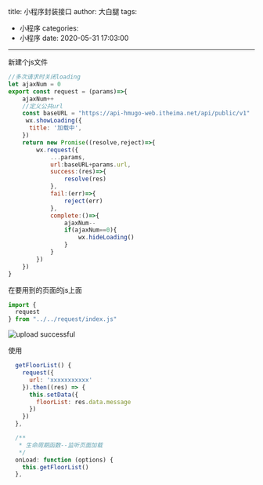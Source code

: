 title: 小程序封装接口
author: 大白腿
tags:
  - 小程序
categories:
  - 小程序
date: 2020-05-31 17:03:00
---
新建个js文件
```js
//多次请求时关闭loading
let ajaxNum = 0
export const request = (params)=>{
    ajaxNum++
    //定义公共url
    const baseURL = "https://api-hmugo-web.itheima.net/api/public/v1"
     wx.showLoading({
      title: '加载中',
    })
    return new Promise((resolve,reject)=>{
        wx.request({
            ...params,
            url:baseURL+params.url,
            success:(res)=>{
                resolve(res)
            },
            fail:(err)=>{
                reject(err)
            },
            complete:()=>{
                ajaxNum--
                if(ajaxNum==0){
                    wx.hideLoading()
                }
            }
        })
    })
}
```

在要用到的页面的js上面
```js
import {
  request
} from "../../request/index.js"
```

![upload successful](/images/pasted-13.png)

使用
```js
  getFloorList() {
    request({
      url: 'xxxxxxxxxxx'
    }).then((res) => {
      this.setData({
        floorList: res.data.message
      })
    })
  },

  /**
   * 生命周期函数--监听页面加载
   */
  onLoad: function (options) {
    this.getFloorList()
  },
```